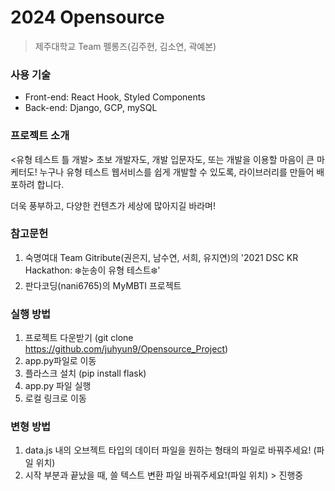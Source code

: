 # 2024 Opensource 
> 제주대학교
Team 펠롱즈(김주현, 김소연, 곽예본)

### 사용 기술
- Front-end: React Hook, Styled Components
- Back-end: Django, GCP, mySQL

### 프로젝트 소개

 <유형 테스트 틀 개발>
초보 개발자도, 개발 입문자도, 또는 개발을 이용할 마음이 큰 마케터도! 
누구나 유형 테스트 웹서비스를 쉽게 개발할 수 있도록, 라이브러리를 만들어 배포하려 합니다.

더욱 풍부하고, 다양한 컨텐츠가 세상에 많아지길 바라며!

### 참고문헌
1. 숙명여대 Team Gitribute(권은지, 남수연, 서희, 유지연)의 '2021 DSC KR Hackathon: ❄️눈송이 유형 테스트❄️'
2. 판다코딩(nani6765)의 MyMBTI 프로젝트

### 실행 방법
1. 프로젝트 다운받기 (git clone https://github.com/juhyun9/Opensource_Project)
2. app.py파일로 이동
3. 플라스크 설치 (pip install flask)
4. app.py 파일 실행
5. 로컬 링크로 이동


### 변형 방법
1. data.js 내의 오브젝트 타입의 데이터 파일을 원하는 형태의 파일로 바꿔주세요! (파일 위치)
2. 시작 부분과 끝났을 때, 쓸 텍스트 변환 파일 바꿔주세요!(파일 위치) > 진행중
